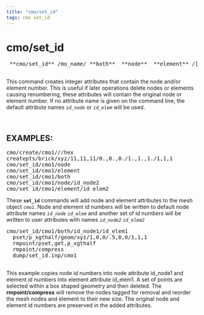 ```yaml
---
title: "cmo/set_id"
tags: cmo set_id
---
```



# cmo/set_id #

<pre>
 **cmo/set_id** /mo_name/ **both**  **node**  **element** /[attribute_name1]/[attribute_name2]
 </pre>
 
This command creates integer attributes that contain the node and/or element number. This is useful if later operations delete nodes or elements causing renumbering, these attributes will contain the original node or element number. If no attribute name is given on the command line, the default attribute names *`id_node`* or  *`id_elem`* will be used.

  
## EXAMPLES: ##


<pre>
cmo/create/cmo1///hex
createpts/brick/xyz/11,11,11/0.,0.,0./1.,1.,1./1,1,1
cmo/set_id/cmo1/node
cmo/set_id/cmo1/element
cmo/set_id/cmo1/both
cmo/set_id/cmo1/node/id_node2
cmo/set_id/cmo1/element/id_elem2
</pre>

These **`set_id`** commands will add node and element attributes to the mesh object *`cmo1`*. Node and element id numbers will be written to default node attribute names  *`id_node`*  *`id_elem`* and another set of id numbers will be written to user attributes with names *`id_node2`*  *`id_elem2`*


<pre>
cmo/set_id/cmo1/both/id_node1/id_elem1
  pset/p_xgthalf/geom/xyz/1,0,0/.5,0,0/1,1,1
  rmpoint/pset,get,p_xgthalf
  rmpoint/compress
  dump/set_id.inp/cmo1
 </pre>
 
 This example copies node id numbers into node attribute id_node1 and element id numbers into element attribute id_elem1. A set of points are selected within a box shaped geometry and then deleted. The **rmpoint/compress** will remove the nodes tagged for removal and reorder the mesh nodes and element to their new size. The original node and element id numbers are preserved in the added attributes.
 

  

  

  

